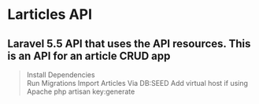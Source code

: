 # Larticles API

## Laravel 5.5 API that uses the API resources. This is an API for an article CRUD app



> Install Dependencies <br>
> Run Migrations
> Import Articles Via DB:SEED
> Add virtual host if using Apache
> php artisan key:generate


